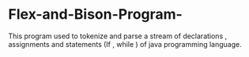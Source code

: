 # Flex-and-Bison-Program-
This program used to tokenize and parse a stream of  declarations , assignments and statements (If , while ) of java programming language.
